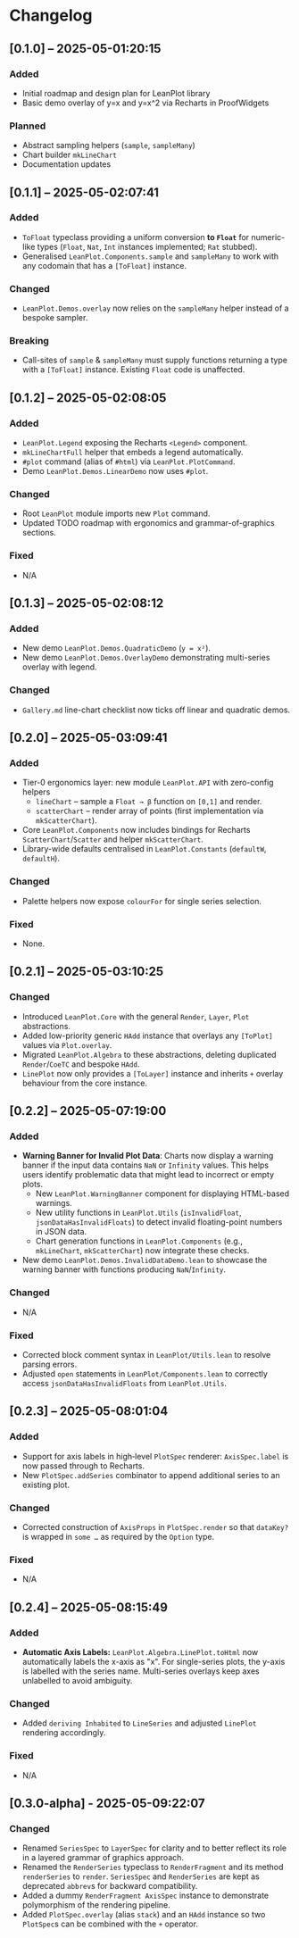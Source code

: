 # Changelog

## [0.1.0] – 2025-05-01:20:15

### Added

- Initial roadmap and design plan for LeanPlot library
- Basic demo overlay of y=x and y=x^2 via Recharts in ProofWidgets

### Planned

- Abstract sampling helpers (`sample`, `sampleMany`)
- Chart builder `mkLineChart`
- Documentation updates

## [0.1.1] – 2025-05-02:07:41

### Added

- `ToFloat` typeclass providing a uniform conversion **to `Float`** for numeric-like types (`Float`, `Nat`, `Int` instances implemented; `Rat` stubbed).
- Generalised `LeanPlot.Components.sample` and `sampleMany` to work with any codomain that has a `[ToFloat]` instance.

### Changed

- `LeanPlot.Demos.overlay` now relies on the `sampleMany` helper instead of a bespoke sampler.

### Breaking

- Call-sites of `sample` & `sampleMany` must supply functions returning a type with a `[ToFloat]` instance. Existing `Float` code is unaffected.

## [0.1.2] – 2025-05-02:08:05

### Added

- `LeanPlot.Legend` exposing the Recharts `<Legend>` component.
- `mkLineChartFull` helper that embeds a legend automatically.
- `#plot` command (alias of `#html`) via `LeanPlot.PlotCommand`.
- Demo `LeanPlot.Demos.LinearDemo` now uses `#plot`.

### Changed

- Root `LeanPlot` module imports new `Plot` command.
- Updated TODO roadmap with ergonomics and grammar-of-graphics sections.

### Fixed

- N/A

## [0.1.3] – 2025-05-02:08:12

### Added

- New demo `LeanPlot.Demos.QuadraticDemo` (`y = x²`).
- New demo `LeanPlot.Demos.OverlayDemo` demonstrating multi-series overlay with legend.

### Changed

- `Gallery.md` line-chart checklist now ticks off linear and quadratic demos.

## [0.2.0] – 2025-05-03:09:41

### Added

- Tier-0 ergonomics layer: new module `LeanPlot.API` with zero-config helpers
  - `lineChart` – sample a `Float → β` function on `[0,1]` and render.
  - `scatterChart` – render array of points (first implementation via `mkScatterChart`).
- Core `LeanPlot.Components` now includes bindings for Recharts `ScatterChart`/`Scatter` and helper `mkScatterChart`.
- Library-wide defaults centralised in `LeanPlot.Constants` (`defaultW`, `defaultH`).

### Changed

- Palette helpers now expose `colourFor` for single series selection.

### Fixed

- None.

## [0.2.1] – 2025-05-03:10:25

### Changed

- Introduced `LeanPlot.Core` with the general `Render`, `Layer`, `Plot` abstractions.
- Added low-priority generic `HAdd` instance that overlays any `[ToPlot]` values via `Plot.overlay`.
- Migrated `LeanPlot.Algebra` to these abstractions, deleting duplicated `Render`/`CoeTC` and bespoke `HAdd`.
- `LinePlot` now only provides a `[ToLayer]` instance and inherits `+` overlay behaviour from the core instance.

## [0.2.2] – 2025-05-07:19:00

### Added

- **Warning Banner for Invalid Plot Data**: Charts now display a warning banner if the input data contains `NaN` or `Infinity` values. This helps users identify problematic data that might lead to incorrect or empty plots.
  - New `LeanPlot.WarningBanner` component for displaying HTML-based warnings.
  - New utility functions in `LeanPlot.Utils` (`isInvalidFloat`, `jsonDataHasInvalidFloats`) to detect invalid floating-point numbers in JSON data.
  - Chart generation functions in `LeanPlot.Components` (e.g., `mkLineChart`, `mkScatterChart`) now integrate these checks.
- New demo `LeanPlot.Demos.InvalidDataDemo.lean` to showcase the warning banner with functions producing `NaN`/`Infinity`.

### Changed

- N/A

### Fixed

- Corrected block comment syntax in `LeanPlot/Utils.lean` to resolve parsing errors.
- Adjusted `open` statements in `LeanPlot/Components.lean` to correctly access `jsonDataHasInvalidFloats` from `LeanPlot.Utils`.

## [0.2.3] – 2025-05-08:01:04

### Added

- Support for axis labels in high‐level `PlotSpec` renderer: `AxisSpec.label` is now passed through to Recharts.
- New `PlotSpec.addSeries` combinator to append additional series to an existing plot.

### Changed

- Corrected construction of `AxisProps` in `PlotSpec.render` so that `dataKey?` is wrapped in `some …` as required by the `Option` type.

### Fixed

- N/A

## [0.2.4] – 2025-05-08:15:49

### Added

- **Automatic Axis Labels:** `LeanPlot.Algebra.LinePlot.toHtml` now automatically labels the x-axis as "x". For single-series plots, the y-axis is labelled with the series name. Multi-series overlays keep axes unlabelled to avoid ambiguity.

### Changed

- Added `deriving Inhabited` to `LineSeries` and adjusted `LinePlot` rendering accordingly.

### Fixed

- N/A

## [0.3.0-alpha] - 2025-05-09:22:07

### Changed

- Renamed `SeriesSpec` to `LayerSpec` for clarity and to better reflect its role in a layered grammar of graphics approach.
- Renamed the `RenderSeries` typeclass to `RenderFragment` and its method `renderSeries` to `render`. `SeriesSpec` and `RenderSeries` are kept as deprecated `abbrev`s for backward compatibility.
- Added a dummy `RenderFragment AxisSpec` instance to demonstrate polymorphism of the rendering pipeline.
- Added `PlotSpec.overlay` (alias `stack`) and an `HAdd` instance so two `PlotSpec`s can be combined with the `+` operator.
